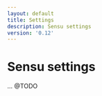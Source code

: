 ```yaml
---
layout: default
title: Settings
description: Sensu settings
version: '0.12'
---
```


# Sensu settings

... @TODO

